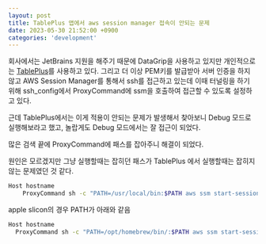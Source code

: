 ```yaml
---
layout: post
title: TablePlus 앱에서 aws session manager 접속이 안되는 문제
date: 2023-05-30 21:52:00 +0900
categories: 'development'
---
```


회사에서는 JetBrains 지원을 해주기 때문에 DataGrip을 사용하고 있지만 개인적으로는 [TablePlus](https://tableplus.com/)를 사용하고 있다.
그리고 더 이상 PEM키를 발급받아 서버 인증을 하지 않고 AWS Session Manager를 통해서 ssh를 접근하고 있는데 이때 터널링을 하기 위해 ssh\_config에서 ProxyCommand에 ssm을 호출하여 접근할 수 있도록 설정하고 있다.

근데 TablePlus에서는 이게 적용이 안되는 문제가 발생해서 찾아보니 Debug 모드로 실행해보라고 했고, 놀랍게도 Debug 모드에서는 잘 접근이 되었다.

많은 검색 끝에 ProxyCommand에 패스를 잡아주니 해결이 되었다.

원인은 모르겠지만 그냥 실행할때는 잡히던 패스가 TablePlus 에서 실행할때는 잡히지 않는 문제였던 것 같다.

```bash
Host hostname
    ProxyCommand sh -c "PATH=/usr/local/bin:$PATH aws ssm start-session --target %h --document-name AWS-StartSSHSession --parameters 'portNumber=%p'"
```

apple slicon의 경우 PATH가 아래와 같음

```bash
Host hostname
  ProxyCommand sh -c "PATH=/opt/homebrew/bin/:$PATH aws ssm start-session --target %h --document-name AWS-StartSSHSession --parameters 'portNumber=%p'"
```
